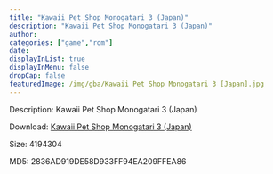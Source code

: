 ```yaml
---
title: "Kawaii Pet Shop Monogatari 3 (Japan)"
description: "Kawaii Pet Shop Monogatari 3 (Japan)"
author: 
categories: ["game","rom"]
date: 
displayInList: true
displayInMenu: false
dropCap: false
featuredImage: /img/gba/Kawaii Pet Shop Monogatari 3 [Japan].jpg
---
```


Description: Kawaii Pet Shop Monogatari 3 (Japan)

Download: <a style="text-decoration:underline;" href="https://mega.nz/#!CPQAWIrQ!aPUmApe-uGnsiW4SmnRm6cFulgcLE2FZLL4SiGIZ8FY" target = "_blank" rel = "nofollow" > Kawaii Pet Shop Monogatari 3 (Japan)</a>

Size: 4194304

MD5: 2836AD919DE58D933FF94EA209FFEA86

